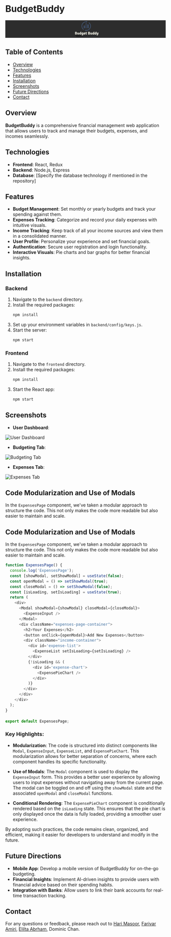 # BudgetBuddy

![BudgetBuddy Logo](assets/bblogo.jpg)

## Table of Contents

- [Overview](#overview)
- [Technologies](#technologies)
- [Features](#features)
- [Installation](#installation)
- [Screenshots](#screenshots)
- [Future Directions](#future-directions)
- [Contact](#contact)

## Overview

**BudgetBuddy** is a comprehensive financial management web application that allows users to track and manage their budgets, expenses, and incomes seamlessly.

## Technologies

- **Frontend**: React, Redux
- **Backend**: Node.js, Express
- **Database**: [Specify the database technology if mentioned in the repository]

## Features

- **Budget Management**: Set monthly or yearly budgets and track your spending against them.
- **Expenses Tracking**: Categorize and record your daily expenses with intuitive visuals.
- **Income Tracking**: Keep track of all your income sources and view them in a consolidated manner.
- **User Profile**: Personalize your experience and set financial goals.
- **Authentication**: Secure user registration and login functionality.
- **Interactive Visuals**: Pie charts and bar graphs for better financial insights.

## Installation

### Backend

1. Navigate to the `backend` directory.
2. Install the required packages:
   ```bash
   npm install
3. Set up your environment variables in `backend/config/keys.js`.
4. Start the server:
   ```bash
   npm start

### Frontend

1. Navigate to the `frontend` directory.
2. Install the required packages:
   ```bash
   npm install
3. Start the React app:
   ```bash
   npm start

## Screenshots

- **User Dashboard**: 

![User Dashboard](assets/profile.gif)


- **Budgeting Tab**: 

![Budgeting Tab](assets/Budgets.gif)


- **Expenses Tab**: 

![Expenses Tab](assets/expenses.gif)

## Code Modularization and Use of Modals

In the `ExpensesPage` component, we've taken a modular approach to structure the code. This not only makes the code more readable but also easier to maintain and scale.

## Code Modularization and Use of Modals

In the `ExpensesPage` component, we've taken a modular approach to structure the code. This not only makes the code more readable but also easier to maintain and scale.

```javascript
function ExpensesPage() {
  console.log('ExpensesPage');
  const [showModal, setShowModal] = useState(false);
  const openModal = () => setShowModal(true);
  const closeModal = () => setShowModal(false);
  const [isLoading, setIsLoading] = useState(true);
  return (
    <div>
      <Modal showModal={showModal} closeModal={closeModal}>
        <ExpenseInput />
      </Modal>
      <div className="expenses-page-container">
        <h2>Your Expenses</h2>
        <button onClick={openModal}>Add New Expenses</button>
        <div className="income-container">
          <div id='expense-list'>
            <ExpenseList setIsLoading={setIsLoading} />
          </div>
          {!isLoading && (
            <div id='expense-chart'>
              <ExpensePieChart />
            </div>
          )}
        </div>
      </div>
    </div>
  );
}

export default ExpensesPage;
```

### Key Highlights:

- **Modularization**: The code is structured into distinct components like `Modal`, `ExpenseInput`, `ExpenseList`, and `ExpensePieChart`. This modularization allows for better separation of concerns, where each component handles its specific functionality.

- **Use of Modals**: The `Modal` component is used to display the `ExpenseInput` form. This provides a better user experience by allowing users to input expenses without navigating away from the current page. The modal can be toggled on and off using the `showModal` state and the associated `openModal` and `closeModal` functions.

- **Conditional Rendering**: The `ExpensePieChart` component is conditionally rendered based on the `isLoading` state. This ensures that the pie chart is only displayed once the data is fully loaded, providing a smoother user experience.

By adopting such practices, the code remains clean, organized, and efficient, making it easier for developers to understand and modify in the future.


## Future Directions

- **Mobile App**: Develop a mobile version of BudgetBuddy for on-the-go budgeting.
- **Financial Insights**: Implement AI-driven insights to provide users with financial advice based on their spending habits.
- **Integration with Banks**: Allow users to link their bank accounts for real-time transaction tracking.

## Contact

For any questions or feedback, please reach out to [Hari Masoor](mailto:harimasoor@gmail.com), [Farivar Amiri](farivaramiri@gmail.com), [Elilta Abrham](eliltatabrham@gmail.com), Dominic Chan.
